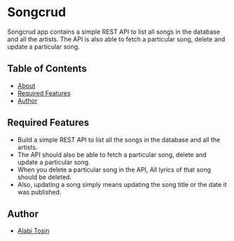 # Songcrud

Songcrud app contains a simple REST API to list all songs in the database and all the artists. The API is also able to fetch a particular song, delete and update a particular song.

## Table of Contents

* [About](#Songcrud)
* [Required Features](#required-features)
* [Author](#author)

## Required Features

* Build a simple REST API to list all the songs in the database and all the artists. 
* The API should also be able to fetch a particular song, delete and update a particular song.
* When you delete a particular song in the API, All lyrics of that song should be deleted. 
* Also, updating a song simply means updating the song title or the date it was published.

## Author

* [Alabi Tosin](https://github.com/alatos2)
